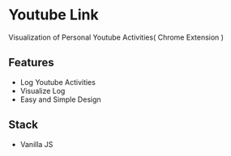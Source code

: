 # Youtube Link

Visualization of Personal Youtube Activities( Chrome Extension )

## Features

- Log Youtube Activities
- Visualize Log
- Easy and Simple Design

## Stack

- Vanilla JS
